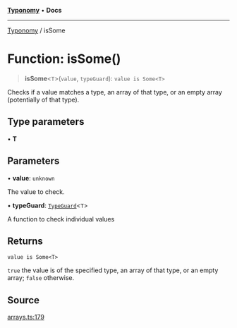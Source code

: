 [**Typonomy**](../README.md) • **Docs**

***

[Typonomy](../globals.md) / isSome

# Function: isSome()

> **isSome**\<`T`\>(`value`, `typeGuard`): `value is Some<T>`

Checks if a value matches a type, an array of that type, or an empty array (potentially of that type).

## Type parameters

• **T**

## Parameters

• **value**: `unknown`

The value to check.

• **typeGuard**: [`TypeGuard`](../type-aliases/TypeGuard.md)\<`T`\>

A function to check individual values

## Returns

`value is Some<T>`

`true` the value is of the specified type, an array of that type, or an empty array; `false` otherwise.

## Source

[arrays.ts:179](https://github.com/softcraft-development/typonomy/blob/cac11b20828d50b550eeacd6b4954a5f2aa411b3/src/arrays.ts#L179)

